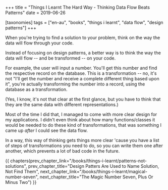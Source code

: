 +++
title = "Things I Learnt The Hard Way - Thinking Data Flow Beats Patterns"
date = 2019-06-26

[taxonomies]
tags = ["en-au", "books", "things i learnt", "data flow", "design patterns"]
+++

When you're trying to find a solution to your problem, think on the way the
data will flow through your code.

<!-- more -->

Instead of focusing on design patterns, a better way is to think the way the
data will flow -- and be transformed -- on your code.

For example, the user will input a number. You'll get this number and find the
respective record on the database. This is a transformation -- no, it's not
"I'll get the number and receive a complete different thing based upon it",
you're actually transforming the number into a record, using the database as a
transformation.

(Yes, I know, it's not that clear at the first glance, but you have to think
that they are the same data with different representations.)

Most of the time I did that, I managed to come with more clear design for my
applications. I didn't even think about how many functions/classes it would be
needed to do these kind of transformations, that was something I came up
_after_ I could see the data flow.

In a way, this way of thinking gets things more clear 'cause you have a list
of steps of transformations you need to do, so you can write them one after
another, which prevents a lot of bad code in the future.

{{ chapters(prev_chapter_link="/books/things-i-learnt/patterns-not-solutions", prev_chapter_title="Design Patters Are Used to Name Solution, Not Find Them", next_chapter_link="/books/things-i-learnt/magical-number-seven", next_chapter_title="The Magic Number Seven, Plus Or Minus Two") }}
